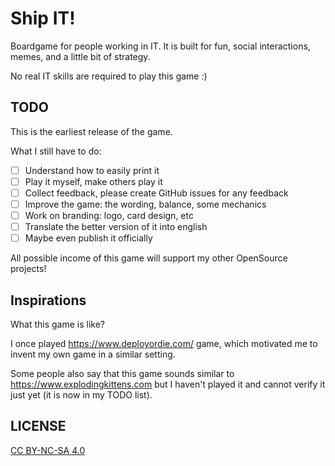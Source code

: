 # Ship IT!

Boardgame for people working in IT.
It is built for fun, social interactions, memes, and a little bit of strategy.

No real IT skills are required to play this game :)

## TODO

This is the earliest release of the game.

What I still have to do:
- [ ] Understand how to easily print it
- [ ] Play it myself, make others play it
- [ ] Collect feedback, please create GitHub issues for any feedback
- [ ] Improve the game: the wording, balance, some mechanics
- [ ] Work on branding: logo, card design, etc
- [ ] Translate the better version of it into english
- [ ] Maybe even publish it officially

All possible income of this game will support my other OpenSource projects!

## Inspirations

What this game is like?

I once played https://www.deployordie.com/ game,
which motivated me to invent my own game in a similar setting.

Some people also say that this game sounds similar to https://www.explodingkittens.com
but I haven't played it and cannot verify it just yet (it is now in my TODO list).

## LICENSE

[CC BY-NC-SA 4.0](https://github.com/sobolevn/ship-it-boardgame/blob/master/LICENSE)
